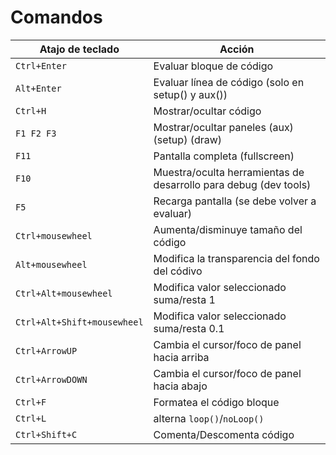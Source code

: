 # Comandos

|Atajo de teclado|Acción|
|---|---|
|`Ctrl+Enter`|Evaluar bloque de código|
|`Alt+Enter`|Evaluar línea de código (solo en setup() y aux())|
|`Ctrl+H`|Mostrar/ocultar código|
|`F1 F2 F3`|Mostrar/ocultar paneles (aux) (setup) (draw) |
|`F11`|Pantalla completa (fullscreen)|
|`F10`|Muestra/oculta herramientas de desarrollo para debug (dev tools)|
|`F5`|Recarga pantalla (se debe volver a evaluar)|
|`Ctrl+mousewheel`|Aumenta/disminuye tamaño del código|
|`Alt+mousewheel`|Modifica la transparencia del fondo del códivo|
|`Ctrl+Alt+mousewheel`|Modifica valor seleccionado suma/resta 1|
|`Ctrl+Alt+Shift+mousewheel`|Modifica valor seleccionado suma/resta 0.1|
|`Ctrl+ArrowUP`|Cambia el cursor/foco de panel hacia arriba|
|`Ctrl+ArrowDOWN`|Cambia el cursor/foco de panel hacia abajo|
|`Ctrl+F`|Formatea el código bloque|
|`Ctrl+L`|alterna `loop()`/`noLoop()`|
|`Ctrl+Shift+C`|Comenta/Descomenta código|